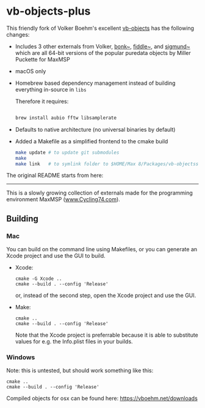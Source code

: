 # vb-objects-plus

This friendly fork of Volker Boehm's excellent [vb-objects](https://github.com/v7b1/vb-objects) has the following changes:

- Includes 3 other externals from Volker, [bonk~](https://github.com/v7b1/bonk_64bit-version), [fiddle~](https://github.com/v7b1/fiddle_64bit_version), and [sigmund~](https://github.com/v7b1/sigmund_64bit-version) which are all 64-bit versions of the popular puredata objects by Miller Puckette for MaxMSP

- macOS only

- Homebrew based dependency management instead of building everything in-source in `libs`

  Therefore it requires:

  ```bash

  brew install aubio fftw libsamplerate

  ```

- Defaults to native architecture (no universal binaries by default)

- Added a Makefile as a simplified frontend to the cmake build

  ```bash
  make update # to update git submodules
  make 
  make link   # to symlink folder to $HOME/Max 8/Packages/vb-objectss
  ```

The original README starts from here:

--- 

This is a slowly growing collection of externals made for the programming environment MaxMSP (www.Cycling74.com).



## Building

### Mac

You can build on the command line using Makefiles, or you can generate an Xcode project and use the GUI to build.

- Xcode:

  ```
  cmake -G Xcode ..
  cmake --build . --config 'Release'
  ```

  or, instead of the second step, open the Xcode project and use the GUI.

- Make:

  ```
  cmake ..
  cmake --build . --config 'Release'
  ```

  Note that the Xcode project is preferrable because it is able to substitute values for e.g. the Info.plist files in your builds.



### Windows

Note: this is untested, but should work something like this:

```
cmake ..
cmake --build . --config 'Release'
```



Compiled objects for osx can be found here: https://vboehm.net/downloads
